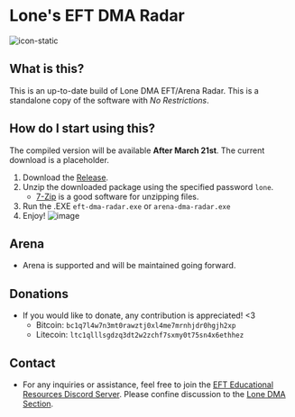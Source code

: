 # Lone's EFT DMA Radar

![icon-static](https://github.com/user-attachments/assets/d3bc58ad-a987-4c94-bfe2-dd2236769f19)

## What is this?
This is an up-to-date build of Lone DMA EFT/Arena Radar. This is a standalone copy of the software with *No Restrictions*.

## How do I start using this?
The compiled version will be available **After March 21st**. The current download is a placeholder.
1. Download the [Release](https://github.com/Frostchi/eft-dma-radar/releases/tag/compiled).
2. Unzip the downloaded package using the specified password `lone`.
   - [7-Zip](https://www.7-zip.org/) is a good software for unzipping files.
3. Run the .EXE `eft-dma-radar.exe` or `arena-dma-radar.exe`
4. Enjoy!
![image](https://github.com/user-attachments/assets/dc6419e7-adae-47f2-a487-e7c88cce6c5b)

## Arena
- Arena is supported and will be maintained going forward.

## Donations
- If you would like to donate, any contribution is appreciated! <3
  - Bitcoin: `bc1q7l4w7n3mt0rawztj0xl4me7mrnhjdr0hgjh2xp`
  - Litecoin: `ltc1qlllsgdzq3dt2w2zchf7sxmy0t75sn4x6ethhez`

## Contact
- For any inquiries or assistance, feel free to join the [EFT Educational Resources Discord Server](https://discord.gg/jGSnTCekdx). Please confine discussion to the [Lone DMA Section](https://discord.com/channels/1218731239599767632/1342207117704036382).
